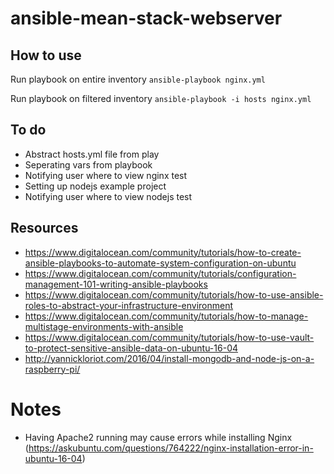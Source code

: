 # ansible-mean-stack-webserver

## How to use
Run playbook on entire inventory
`ansible-playbook nginx.yml`

Run playbook on filtered inventory
`ansible-playbook -i hosts nginx.yml`

## To do
- Abstract hosts.yml file from play
- Seperating vars from playbook
- Notifying user where to view nginx test
- Setting up nodejs example project
- Notifying user where to view nodejs test

## Resources
- https://www.digitalocean.com/community/tutorials/how-to-create-ansible-playbooks-to-automate-system-configuration-on-ubuntu
- https://www.digitalocean.com/community/tutorials/configuration-management-101-writing-ansible-playbooks
- https://www.digitalocean.com/community/tutorials/how-to-use-ansible-roles-to-abstract-your-infrastructure-environment
- https://www.digitalocean.com/community/tutorials/how-to-manage-multistage-environments-with-ansible
- https://www.digitalocean.com/community/tutorials/how-to-use-vault-to-protect-sensitive-ansible-data-on-ubuntu-16-04
- http://yannickloriot.com/2016/04/install-mongodb-and-node-js-on-a-raspberry-pi/

# Notes
- Having Apache2 running may cause errors while installing Nginx (https://askubuntu.com/questions/764222/nginx-installation-error-in-ubuntu-16-04)
